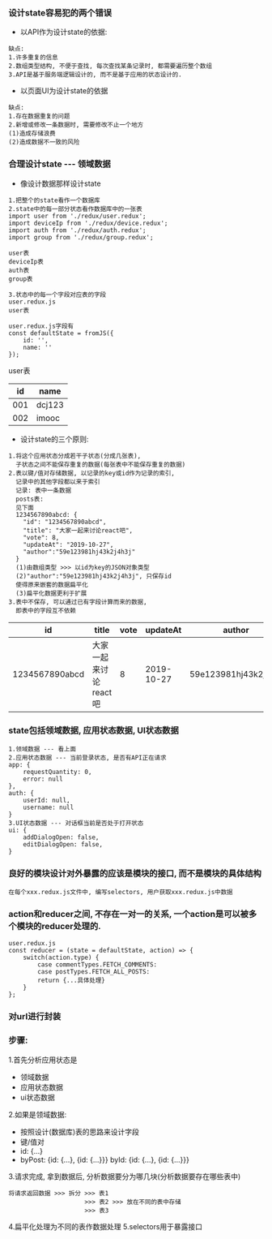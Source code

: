 ### 设计state容易犯的两个错误
* 以API作为设计state的依据:
```
缺点:
1.许多重复的信息
2.数组类型结构, 不便于查找, 每次查找某条记录时, 都需要遍历整个数组
3.API是基于服务端逻辑设计的, 而不是基于应用的状态设计的.
```

* 以页面UI为设计state的依据
```
缺点:
1.存在数据重复的问题
2.新增或修改一条数据时, 需要修改不止一个地方 
(1)造成存储浪费
(2)造成数据不一致的风险
```

### 合理设计state --- 领域数据
* 像设计数据那样设计state
```
1.把整个的state看作一个数据库
2.state中的每一部分状态看作数据库中的一张表
import user from './redux/user.redux';
import deviceIp from './redux/device.redux';
import auth from './redux/auth.redux';
import group from './redux/group.redux';

user表
deviceIp表
auth表
group表

3.状态中的每一个字段对应表的字段
user.redux.js 
user表

user.redux.js字段有
const defaultState = fromJS({
    id: '',
    name: ''
});
```
user表

id| name |
------------ | -------------
001 | dcj123
002 | imooc

* 设计state的三个原则: 
```
1.将这个应用状态分成若干子状态(分成几张表),
  子状态之间不能保存重复的数据(每张表中不能保存重复的数据)
2.表以键/值对存储数据, 以记录的key或id作为记录的索引, 
  记录中的其他字段都以来于索引
  记录: 表中一条数据
  posts表:
  见下面
  1234567890abcd: {
    "id": "1234567890abcd",
    "title": "大家一起来讨论react吧",
    "vote": 8,
    "updateAt": "2019-10-27",
    "author":"59e123981hj43k2j4h3j"
  }
  (1)由数组类型 >>> 以id为key的JSON对象类型
  (2)"author":"59e123981hj43k2j4h3j", 只保存id
  使得原来嵌套的数据扁平化
  (3)扁平化数据更利于扩展  
3.表中不保存, 可以通过已有字段计算而来的数据, 
  即表中的字段互不依赖
```

id | title | vote | updateAt | author
------------ | ------------- | ------------ | ------------- | ------------ |
1234567890abcd | 大家一起来讨论react吧 | 8 | 2019-10-27 | 59e123981hj43k2j4h3j


### state包括领域数据, 应用状态数据, UI状态数据
```
1.领域数据 --- 看上面
2.应用状态数据 --- 当前登录状态, 是否有API正在请求
app: {
    requestQuantity: 0,
    error: null
},
auth: {
    userId: null,
    username: null
}
3.UI状态数据 --- 对话框当前是否处于打开状态
ui: {
    addDialogOpen: false,
    editDialogOpen: false,
}
```

### 良好的模块设计对外暴露的应该是模块的接口, 而不是模块的具体结构
```
在每个xxx.redux.js文件中, 编写selectors, 用户获取xxx.redux.js中数据
```

### action和reducer之间, 不存在一对一的关系, 一个action是可以被多个模块的reducer处理的.
```
user.redux.js
const reducer = (state = defaultState, action) => {
    switch(action.type) {
        case commentTypes.FETCH_COMMENTS:
        case postTypes.FETCH_ALL_POSTS:
        return {...具体处理}
    }
};
```

### 对url进行封装

### 步骤:
1.首先分析应用状态是
* 领域数据
* 应用状态数据
* ui状态数据

2.如果是领域数据:
* 按照设计(数据库)表的思路来设计字段
* 键/值对
* id: {...}
* byPost: {id: {...}, {id: {...}}}
  byId: {id: {...}, {id: {...}}}

3.请求完成, 拿到数据后, 分析数据要分为哪几块(分析数据要存在哪些表中)
```
将请求返回数据 >>> 拆分 >>> 表1
                     >>> 表2 >>> 放在不同的表中存储
                     >>> 表3    
```
4.扁平化处理为不同的表作数据处理
5.selectors用于暴露接口